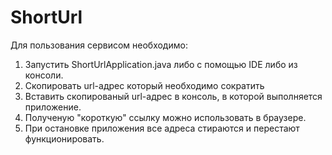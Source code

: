 # ShortUrl
Для пользования сервисом необходимо:
1. Запустить ShortUrlApplication.java либо с помощью IDE либо из консоли.
2. Скопировать url-адрес который необходимо сократить
3. Вставить скопированый url-адрес в консоль, в которой выполняется приложение.
4. Полученую "короткую" ссылку можно использовать в браузере.
5. При остановке приложения все адреса стираются и перестают функционировать.

